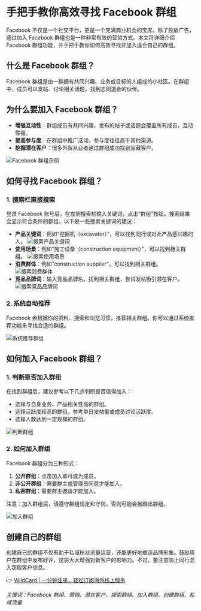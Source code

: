 # 手把手教你高效寻找 Facebook 群组

Facebook 不仅是一个社交平台，更是一个充满商业机会的宝库。除了投放广告，通过加入 Facebook 群组也是一种非常有效的营销方式。本文将详细介绍 Facebook 群组功能，并手把手教你如何高效寻找并加入适合自己的群组。

## 什么是 Facebook 群组？

Facebook 群组是由一群拥有共同兴趣、业务或目标的人组成的小社区。在群组中，成员可以发帖、讨论相关话题，找到志同道合的伙伴。

## 为什么要加入 Facebook 群组？

- **增强互动性**：群组成员有共同兴趣，发布的帖子或话题会覆盖所有成员，互动性强。
- **提高参与度**：在群组中推广活动，参与度往往高于其他渠道。
- **挖掘潜在客户**：很多外贸从业者通过群组成功找到宝藏客户。

![Facebook 群组示例](https://bbtdd.com/img/22733320263600.webp)

## 如何寻找 Facebook 群组？

### 1. 搜索栏直接搜索

登录 Facebook 账号后，在左侧搜索栏输入关键词，点击“群组”按钮，搜索结果会显示符合条件的群组。以下是一些搜索关键词的建议：

- **产品关键词**：例如“挖掘机（excavator）”，可以找到同行或对此产品感兴趣的人。
  ![搜索产品关键词](https://bbtdd.com/img/4063104679.webp)
- **使用场景**：例如“施工设备（construction equipment）”，可以找到相关群组。
  ![搜索使用场景](https://bbtdd.com/img/908070021159.webp)
- **消费群体**：例如“construction supplier”，可以找到相关群组。
  ![搜索消费群体](https://bbtdd.com/img/7946000363.webp)
- **竞品品牌词**：输入竞品品牌名，找到相关群组，尝试发帖吸引潜在客户。
  ![搜索竞品品牌词](https://bbtdd.com/img/6703075691.webp)

### 2. 系统自动推荐

Facebook 会根据你的资料、搜索和浏览习惯，推荐相关群组。你可以通过系统推荐功能来寻找合适的群组。

![系统推荐群组](https://bbtdd.com/img/96664854978119.webp)

## 如何加入 Facebook 群组？

### 1. 判断是否加入群组

在找到群组后，建议参考以下几点判断是否值得加入：

- 选择与自身业务、产品相关性高的群组。
- 选择活跃度较高的群组，参考单日发帖量或成员讨论活跃度。
- 选择人数达到一定规模的群组。

![判断群组](https://bbtdd.com/img/502776592333822.webp)

### 2. 如何加入群组

Facebook 群组分为三种形式：

1. **公开群组**：点击加入即可成为成员。
2. **非公开群组**：需要群主或管理员同意才能加入。
3. **私密群组**：需要群主邀请才能加入。

注意：加入群组后，请遵守群组规定和守则，否则可能会被踢出群组。

![加入群组](https://bbtdd.com/img/2623240787.webp)

## 创建自己的群组

创建自己的群组不仅有助于私域粉丝流量运营，还能更好地塑造品牌形象。鼓励用户在群组中发布好评，这将大大增强对新客户的影响力。不过，要注意防止同行混入窃取客户信息。

👉 [WildCard | 一分钟注册，轻松订阅海外线上服务](https://bbtdd.com/WildCard)



*关键词：Facebook 群组、营销、潜在客户、搜索群组、加入群组、创建群组、私域流量*
